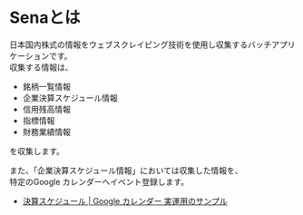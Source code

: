 # Senaとは

日本国内株式の情報をウェブスクレイピング技術を使用し収集するバッチアプリケーションです。  
収集する情報は、

* 銘柄一覧情報
* 企業決算スケジュール情報
* 信用残高情報
* 指標情報
* 財務業績情報

を収集します。

また、「企業決算スケジュール情報」においては収集した情報を、  
特定のGoogle カレンダーへイベント登録します。

* [決算スケジュール | Google カレンダー 実運用のサンプル](https://calendar.google.com/calendar/embed?src=24qrq6gcmnq39tep0bvjfjf9o8%40group.calendar.google.com&ctz=Asia/Tokyo "決算スケジュール | Google カレンダー 実運用のサンプル")
